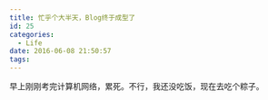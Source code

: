 ```yaml
---
title: 忙乎个大半天，Blog终于成型了
id: 25
categories:
  - Life
date: 2016-06-08 21:50:57
tags:
---
```

早上刚刚考完计算机网络，累死。不行，我还没吃饭，现在去吃个粽子。